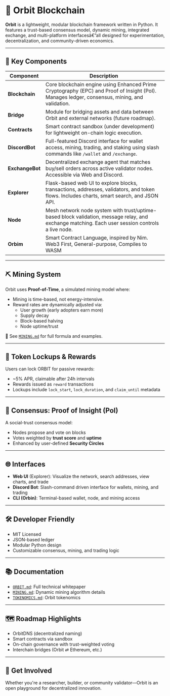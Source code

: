 # 🌌 Orbit Blockchain

**Orbit** is a lightweight, modular blockchain framework written in Python. It features a trust-based consensus model, dynamic mining, integrated exchange, and multi-platform interfacesâ€”all designed for experimentation, decentralization, and community-driven economics.

---

## 🚀 Key Components

| Component     | Description |
|---------------|-------------|
| **Blockchain** | Core blockchain engine using Enhanced Prime Cryptography (EPC) and Proof of Insight (PoI). Manages ledger, consensus, mining, and validation. |
| **Bridge** | Module for bridging assets and data between Orbit and external networks (future roadmap). |
| **Contracts** | Smart contract sandbox (under development) for lightweight on-chain logic execution. |
| **DiscordBot** | Full-featured Discord interface for wallet access, mining, trading, and staking using slash commands like `/wallet` and `/exchange`. |
| **ExchangeBot** | Decentralized exchange agent that matches buy/sell orders across active validator nodes. Accessible via Web and Discord. |
| **Explorer** | Flask-based web UI to explore blocks, transactions, addresses, validators, and token flows. Includes charts, smart search, and JSON API. |
| **Node** | Mesh network node system with trust/uptime-based block validation, message relay, and exchange matching. Each user session controls a live node. |
| **Orbim** | Smart Contract Language, inspired by Nim. Web3 First, General-purpose, Compiles to WASM |

---

## ⛏️ Mining System

Orbit uses **Proof-of-Time**, a simulated mining model where:

- Mining is time-based, not energy-intensive.
- Reward rates are dynamically adjusted via:
  - User growth (early adopters earn more)
  - Supply decay
  - Block-based halving
  - Node uptime/trust

📄 See [`MINING.md`](./MINING.md) for full formula and examples.

---

## 🔐 Token Lockups & Rewards

Users can lock ORBIT for passive rewards:

- ~5% APR, claimable after 24h intervals
- Rewards issued as `reward` transactions
- Lockups include `lock_start`, `lock_duration`, and `claim_until` metadata

---

## 🤝 Consensus: Proof of Insight (PoI)

A social-trust consensus model:

- Nodes propose and vote on blocks
- Votes weighted by **trust score** and **uptime**
- Enhanced by user-defined **Security Circles**

---

## 🌐 Interfaces

- **Web UI** (Explorer): Visualize the network, search addresses, view charts, and trade
- **Discord Bot**: Slash-command driven interface for wallets, mining, and trading
- **CLI (Orbin)**: Terminal-based wallet, node, and mining access

---

## 🛠️ Developer Friendly

- MIT Licensed
- JSON-based ledger
- Modular Python design
- Customizable consensus, mining, and trading logic

---

## 📚 Documentation

- [`ORBIT.md`](./ORBIT.md): Full technical whitepaper
- [`MINING.md`](./MINING.md): Dynamic mining algorithm details
- [`TOKENOMICS.md`](./TOKENOMICS.md): Orbit tokenomics
---

## 🗺️ Roadmap Highlights

- OrbitDNS (decentralized naming)
- Smart contracts via sandbox
- On-chain governance with trust-weighted voting
- Interchain bridges (Orbit ⇄  Ethereum, etc.)

---

## 💫 Get Involved

Whether you're a researcher, builder, or community validator—Orbit is an open playground for decentralized innovation.
